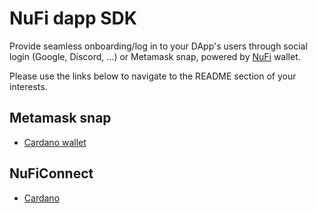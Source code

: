 # NuFi dapp SDK

Provide seamless onboarding/log in to your DApp's users through social login (Google, Discord, ...) or Metamask snap, powered by [NuFi](https://nu.fi) wallet.

Please use the links below to navigate to the README
section of your interests.

## Metamask snap

- [Cardano wallet](./docs/snap/instructions.md)

## NuFiConnect

- [Cardano](./docs/sso/instructions.md)

